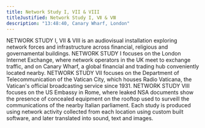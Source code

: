 ```yaml
---
title: Network Study I, VII & VIII
titleJustified: Network Study I, Ⅶ & Ⅷ
description: "13:48:40, Canary Wharf, London"
---
```


NETWORK STUDY I, Ⅶ & Ⅷ is an audiovisual installation exploring network forces and infrastructure across financial, religious and governamental buildings. NETWORK STUDY I focuses on the London Internet Exchange, where network operators in the UK meet to exchange traffic, and on Canary Wharf, a global financial and trading hub conveniently located nearby. NETWORK STUDY Ⅶ focuses on the Department of Telecommunication of the Vatican City, which houses Radio Vaticana, the Vatican's official broadcasting service since 1931. NETWORK STUDY Ⅷ focuses on the US Embassy in Rome, where leaked NSA documents show the presence of concealed equipment on the rooftop used to surveill the communications of the nearby Italian parliament. Each study is produced using network activity collected from each location using custom built software, and later translated into sound, text and images.